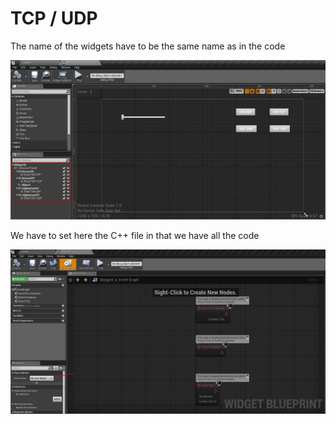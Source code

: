 # TCP / UDP

The name of the widgets have to be the same name as in the code

![](https://raw.githubusercontent.com/CesarSerradorCuevas/UE4/master/MD/X01.jpg)

We have to set here the C++ file in that we have all the code

![](https://raw.githubusercontent.com/CesarSerradorCuevas/UE4/master/MD/X02.jpg)
